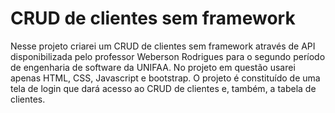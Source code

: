 # CRUD de clientes sem framework

Nesse projeto criarei um CRUD de clientes sem framework através de API disponibilizada pelo professor Weberson Rodrigues para o segundo período de engenharia de software da UNIFAA.
No projeto em questão usarei apenas HTML, CSS, Javascript e bootstrap.
O projeto é constituído de uma tela de login que dará acesso ao CRUD de clientes e, também, a tabela de clientes.
